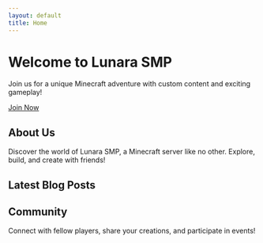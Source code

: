 ```yaml
---
layout: default
title: Home
---
```


<div class="hero">
  <h1>Welcome to Lunara SMP</h1>
  <p>Join us for a unique Minecraft adventure with custom content and exciting gameplay!</p>
  <a href="/community/" class="cta-button">Join Now</a>
</div>

<div class="content">
  <section class="section">
    <h2>About Us</h2>
    <p>Discover the world of Lunara SMP, a Minecraft server like no other. Explore, build, and create with friends!</p>
  </section>
  <section class="section">
    <h2>Latest Blog Posts</h2>
    <!-- Add code to list blog posts -->
  </section>
  <section class="section">
    <h2>Community</h2>
    <p>Connect with fellow players, share your creations, and participate in events!</p>
  </section>
</div>

